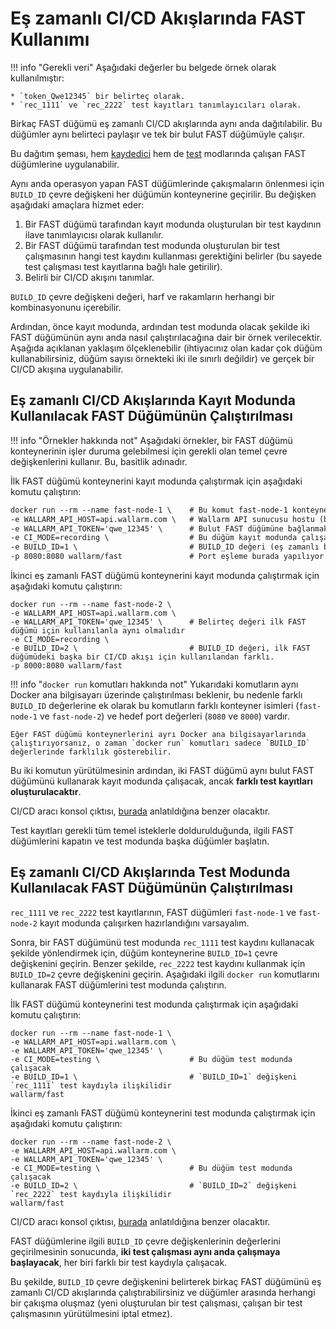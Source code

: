 [doc-ci-recording]:             ci-mode-recording.md
[doc-ci-recording-example]:     ci-mode-recording.md#deployment-of-a-fast-node-in-recording-mode
[doc-ci-testing]:               ci-mode-testing.md
[doc-ci-testing-example]:       ci-mode-testing.md#deployment-of-a-fast-node-in-the-testing-mode

#   Eş zamanlı CI/CD Akışlarında FAST Kullanımı

!!! info "Gerekli veri" 
    Aşağıdaki değerler bu belgede örnek olarak kullanılmıştır:

    * `token_Qwe12345` bir belirteç olarak.
    * `rec_1111` ve `rec_2222` test kayıtları tanımlayıcıları olarak.

Birkaç FAST düğümü eş zamanlı CI/CD akışlarında aynı anda dağıtılabilir. Bu düğümler aynı belirteci paylaşır ve tek bir bulut FAST düğümüyle çalışır.

Bu dağıtım şeması, hem [kaydedici][doc-ci-recording] hem de [test][doc-ci-testing] modlarında çalışan FAST düğümlerine uygulanabilir.

Aynı anda operasyon yapan FAST düğümlerinde çakışmaların önlenmesi için `BUILD_ID` çevre değişkeni her düğümün konteynerine geçirilir. Bu değişken aşağıdaki amaçlara hizmet eder:
1.  Bir FAST düğümü tarafından kayıt modunda oluşturulan bir test kaydının ilave tanımlayıcısı olarak kullanılır.
2.  Bir FAST düğümü tarafından test modunda oluşturulan bir test çalışmasının hangi test kaydını kullanması gerektiğini belirler (bu sayede test çalışması test kayıtlarına bağlı hale getirilir). 
3.  Belirli bir CI/CD akışını tanımlar.

`BUILD_ID` çevre değişkeni değeri, harf ve rakamların herhangi bir kombinasyonunu içerebilir.

Ardından, önce kayıt modunda, ardından test modunda olacak şekilde iki FAST düğümünün aynı anda nasıl çalıştırılacağına dair bir örnek verilecektir. Aşağıda açıklanan yaklaşım ölçeklenebilir (ihtiyacınız olan kadar çok düğüm kullanabilirsiniz, düğüm sayısı örnekteki iki ile sınırlı değildir) ve gerçek bir CI/CD akışına uygulanabilir.

##  Eş zamanlı CI/CD Akışlarında Kayıt Modunda Kullanılacak FAST Düğümünün Çalıştırılması

!!! info "Örnekler hakkında not"
    Aşağıdaki örnekler, bir FAST düğümü konteynerinin işler duruma gelebilmesi için gerekli olan temel çevre değişkenlerini kullanır. Bu, basitlik adınadır. 

İlk FAST düğümü konteynerini kayıt modunda çalıştırmak için aşağıdaki komutu çalıştırın:


```markdown
docker run --rm --name fast-node-1 \    # Bu komut fast-node-1 konteynerini çalıştırır
-e WALLARM_API_HOST=api.wallarm.com \   # Wallarm API sunucusu hostu (bu durumda host Avrupa Wallarm bulutunda bulunmaktadır)
-e WALLARM_API_TOKEN='qwe_12345' \      # Bulut FAST düğümüne bağlanmak için belirteç
-e CI_MODE=recording \                  # Bu düğüm kayıt modunda çalışacak
-e BUILD_ID=1 \                         # BUILD_ID değeri (eş zamanlı boru hattı için diğerinden farklı olmalı)
-p 8080:8080 wallarm/fast               # Port eşleme burada yapılıyor. Ayrıca, kullanılacak Docker imajı burada belirtiliyor.
```

İkinci eş zamanlı FAST düğümü konteynerini kayıt modunda çalıştırmak için aşağıdaki komutu çalıştırın:

```
docker run --rm --name fast-node-2 \
-e WALLARM_API_HOST=api.wallarm.com \
-e WALLARM_API_TOKEN='qwe_12345' \      # Belirteç değeri ilk FAST düğümü için kullanılanla aynı olmalıdır
-e CI_MODE=recording \
-e BUILD_ID=2 \                         # BUILD_ID değeri, ilk FAST düğümüdeki başka bir CI/CD akışı için kullanılandan farklı.
-p 8000:8080 wallarm/fast
```

!!! info "`docker run` komutları hakkında not"
    Yukarıdaki komutların aynı Docker ana bilgisayarı üzerinde çalıştırılması beklenir, bu nedenle farklı `BUILD_ID` değerlerine ek olarak bu komutların farklı konteyner isimleri (`fast-node-1` ve `fast-node-2`) ve hedef port değerleri (`8080` ve `8000`) vardır.
    
    Eğer FAST düğümü konteynerlerini ayrı Docker ana bilgisayarlarında çalıştırıyorsanız, o zaman `docker run` komutları sadece `BUILD_ID` değerlerinde farklılık gösterebilir.

Bu iki komutun yürütülmesinin ardından, iki FAST düğümü aynı bulut FAST düğümünü kullanarak kayıt modunda çalışacak, ancak **farklı test kayıtları oluşturulacaktır**.

CI/CD aracı konsol çıktısı, [burada][doc-ci-recording-example] anlatıldığına benzer olacaktır.

Test kayıtları gerekli tüm temel isteklerle doldurulduğunda, ilgili FAST düğümlerini kapatın ve test modunda başka düğümler başlatın.

##  Eş zamanlı CI/CD Akışlarında Test Modunda Kullanılacak FAST Düğümünün Çalıştırılması

`rec_1111` ve `rec_2222` test kayıtlarının, FAST düğümleri `fast-node-1` ve `fast-node-2` kayıt modunda çalışırken hazırlandığını varsayalım.  

Sonra, bir FAST düğümünü test modunda `rec_1111` test kaydını kullanacak şekilde yönlendirmek için, düğüm konteynerine `BUILD_ID=1` çevre değişkenini geçirin. Benzer şekilde, `rec_2222` test kaydını kullanmak için `BUILD_ID=2` çevre değişkenini geçirin. Aşağıdaki ilgili `docker run` komutlarını kullanarak FAST düğümlerini test modunda çalıştırın.

İlk FAST düğümü konteynerini test modunda çalıştırmak için aşağıdaki komutu çalıştırın:

```
docker run --rm --name fast-node-1 \
-e WALLARM_API_HOST=api.wallarm.com \
-e WALLARM_API_TOKEN='qwe_12345' \
-e CI_MODE=testing \                    # Bu düğüm test modunda çalışacak
-e BUILD_ID=1 \                         # `BUILD_ID=1` değişkeni `rec_1111` test kaydıyla ilişkilidir
wallarm/fast
```

İkinci eş zamanlı FAST düğümü konteynerini test modunda çalıştırmak için aşağıdaki komutu çalıştırın:

```
docker run --rm --name fast-node-2 \
-e WALLARM_API_HOST=api.wallarm.com \
-e WALLARM_API_TOKEN='qwe_12345' \
-e CI_MODE=testing \                    # Bu düğüm test modunda çalışacak
-e BUILD_ID=2 \                         # `BUILD_ID=2` değişkeni `rec_2222` test kaydıyla ilişkilidir
wallarm/fast
```

CI/CD aracı konsol çıktısı, [burada][doc-ci-testing-example] anlatıldığına benzer olacaktır.

FAST düğümlerine ilgili `BUILD_ID` çevre değişkenlerinin değerlerini geçirilmesinin sonucunda, **iki test çalışması aynı anda çalışmaya başlayacak**, her biri farklı bir test kaydıyla çalışacak.

Bu şekilde, `BUILD_ID` çevre değişkenini belirterek birkaç FAST düğümünü eş zamanlı CI/CD akışlarında çalıştırabilirsiniz ve düğümler arasında herhangi bir çakışma oluşmaz (yeni oluşturulan bir test çalışması, çalışan bir test çalışmasının yürütülmesini iptal etmez).  